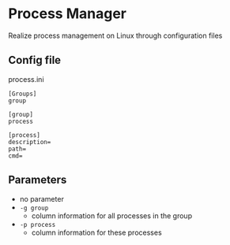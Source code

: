 # Process Manager
Realize process management on Linux through configuration files

## Config file
process.ini
```
[Groups]
group

[group]
process

[process]
description=
path=
cmd=
```
## Parameters
* no parameter
* `-g group`
  * column information for all processes in the group
* `-p process`
  * column information for these processes


